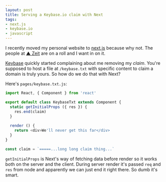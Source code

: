 ```yaml
---
layout: post
title: Serving a Keybase.io claim with Next
tags:
- next.js
- keybase.io
- javascript
---
```

I recently moved my personal website to [next.js][] because why not. The people at [▲ Zeit][zeit] are on a roll and I want in on it.

[Keybase][] quickly started complaining about me removing my _claim_. You're supposed to host a file at `/keybase.txt` with specific content to claim a domain is truly yours. So how do we do that with Next?

Here's `pages/keybase.txt.js`:

```javascript
import React, { Component } from 'react'

export default class KeybaseTxt extends Component {
  static getInitialProps ({ res }) {
    res.end(claim)
  }
  
  render () {
    return <div>We'll never get this far</div>
  }
}

const claim = `=====...long long claim thing...`
```

`getInitialProps` is Next's way of fetching data before render so it works both on the server and the client. During server render it's passed `req` and `res` from node and apparently we can just end it right there. So dumb it's smart.

[next.js]: https://github.com/zeit/next.js
[zeit]: https://zeit.co
[Keybase]: https://keybase.io
